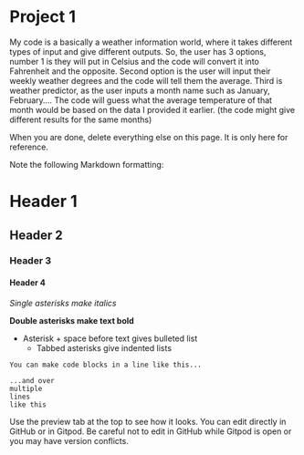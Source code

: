 # Project 1
My code is a basically a weather information world, where it takes different types of input and give different outputs.
So, the user has 3 options, number 1 is they will put in Celsius and the code will convert it into Fahrenheit and the opposite. 
Second option is the user will input their weekly weather degrees and the code will tell them the average.
Third is weather predictor, as the user inputs a month name such as January, February…. The code will guess what the average temperature of that month would be based on the data I provided it earlier. (the code might give different results for the same months)


When you are done, delete everything else on this page. It is only here for reference.

Note the following Markdown formatting:

# Header 1
## Header 2
### Header 3
#### Header 4

*Single asterisks make italics*

**Double asterisks make text bold**

* Asterisk + space before text gives bulleted list
  * Tabbed asterisks give indented lists

`You can make code blocks in a line like this...`

```
...and over 
multiple
lines
like this
```

Use the preview tab at the top to see how it looks. You can edit directly in GitHub or in Gitpod. Be careful not to edit in GitHub while Gitpod is open or you may have version conflicts.

